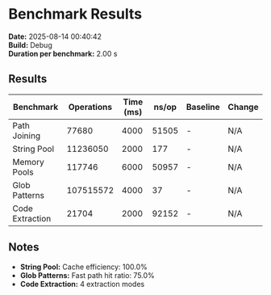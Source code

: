 # Benchmark Results

**Date:** 2025-08-14 00:40:42  
**Build:** Debug  
**Duration per benchmark:** 2.00 s  

## Results

| Benchmark | Operations | Time (ms) | ns/op | Baseline | Change |
|-----------|------------|-----------|-------|----------|--------|
| Path Joining | 77680 | 4000 | 51505 | - | N/A |
| String Pool | 11236050 | 2000 | 177 | - | N/A |
| Memory Pools | 117746 | 6000 | 50957 | - | N/A |
| Glob Patterns | 107515572 | 4000 | 37 | - | N/A |
| Code Extraction | 21704 | 2000 | 92152 | - | N/A |

## Notes

- **String Pool:** Cache efficiency: 100.0%
- **Glob Patterns:** Fast path hit ratio: 75.0%
- **Code Extraction:** 4 extraction modes

